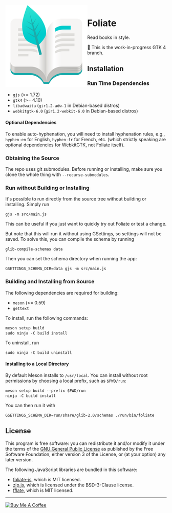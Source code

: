 <img src="data/com.github.johnfactotum.Foliate.svg" align="left">

# Foliate

Read books in style.

🚧️ This is the work-in-progress GTK 4 branch.

## Installation

### Run Time Dependencies

- `gjs` (>= 1.72)
- `gtk4` (>= 4.10)
- `libadwaita` (`gir1.2-adw-1` in Debian-based distros)
- `webkitgtk-6.0` (`gir1.2-webkit-6.0` in Debian-based distros)

#### Optional Dependencies

To enable auto-hyphenation, you will need to install hyphenation rules, e.g., `hyphen-en` for English, `hyphen-fr` for French, etc. (which strictly speaking are optional dependencies for WebkitGTK, not Foliate itself).

### Obtaining the Source

The repo uses git submodules. Before running or installing, make sure you clone the whole thing with `--recurse-submodules`.

### Run without Building or Installing

It's possible to run directly from the source tree without building or installing. Simply run

```
gjs -m src/main.js
```

This can be useful if you just want to quickly try out Foliate or test a change.

But note that this will run it without using GSettings, so settings will not be saved. To solve this, you can compile the schema by running

```
glib-compile-schemas data
```

Then you can set the schema directory when running the app:

```
GSETTINGS_SCHEMA_DIR=data gjs -m src/main.js
```

### Building and Installing from Source

The following dependencies are required for building:

- `meson` (>= 0.59)
- `gettext`

To install, run the following commands:

```
meson setup build
sudo ninja -C build install
```

To uninstall, run

```
sudo ninja -C build uninstall
```

#### Installing to a Local Directory

By default Meson installs to `/usr/local`. You can install without root permissions by choosing a local prefix, such as `$PWD/run`:

```
meson setup build --prefix $PWD/run
ninja -C build install
```

You can then run it with

```
GSETTINGS_SCHEMA_DIR=run/share/glib-2.0/schemas ./run/bin/foliate
```

## License

This program is free software: you can redistribute it and/or modify it under the terms of the [GNU General Public License](https://www.gnu.org/licenses/gpl.html) as published by the Free Software Foundation, either version 3 of the License, or (at your option) any later version.

The following JavaScript libraries are bundled in this software:

* [foliate-js](https://github.com/johnfactotum/foliate-js), which is MIT licensed.
* [zip.js](https://github.com/gildas-lormeau/zip.js), which is licensed under the BSD-3-Clause license.
* [fflate](https://github.com/101arrowz/fflate), which is MIT licensed.

---

<a href="https://www.buymeacoffee.com/johnfactotum" target="_blank"><img src="https://cdn.buymeacoffee.com/buttons/v2/default-yellow.png" alt="Buy Me A Coffee" style="height: 60px !important;width: 217px !important;" ></a>